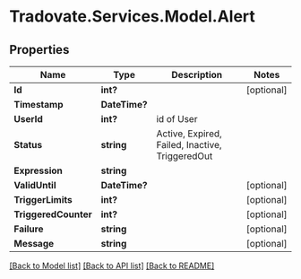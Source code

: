 # Tradovate.Services.Model.Alert
## Properties

Name | Type | Description | Notes
------------ | ------------- | ------------- | -------------
**Id** | **int?** |  | [optional] 
**Timestamp** | **DateTime?** |  | 
**UserId** | **int?** | id of User | 
**Status** | **string** | Active, Expired, Failed, Inactive, TriggeredOut | 
**Expression** | **string** |  | 
**ValidUntil** | **DateTime?** |  | [optional] 
**TriggerLimits** | **int?** |  | [optional] 
**TriggeredCounter** | **int?** |  | [optional] 
**Failure** | **string** |  | [optional] 
**Message** | **string** |  | [optional] 

[[Back to Model list]](../README.md#documentation-for-models) [[Back to API list]](../README.md#documentation-for-api-endpoints) [[Back to README]](../README.md)

